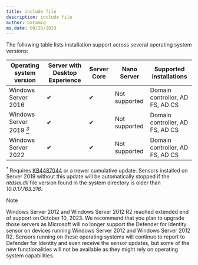 ```yaml
---
title: include file
description: include file
author: batamig
ms.date: 09/26/2023
---
```


The following table lists installation support across several operating system versions:

| Operating system version | Server with Desktop Experience | Server Core | Nano Server | Supported installations|
| ------------------------ | ----------------------------- | ------------ | -------------- | ----------------------- |
| Windows Server  2016         | ✔         | ✔          | Not supported    | Domain controller,  AD FS, AD CS        |
| Windows Server  2019 [<sup>*3*</sup>](#kb)       | ✔          | ✔     | Not supported    | Domain controller,  AD FS, AD CS        |
| Windows Server  2022         | ✔       | ✔       | Not supported     | Domain controller,  AD FS, AD CS        |


<a name="kb"></a><sup>*</sup> Requires [KB4487044](https://support.microsoft.com/topic/february-12-2019-kb4487044-os-build-17763-316-6502eb5d-dde8-6902-e149-27ef359ed616) or a newer cumulative update. Sensors installed on Server 2019 without this update will be automatically stopped if the *ntdsai.dll* file version found in the system directory is older than *10.0.17763.316*.

> [!NOTE]
> Windows Server 2012 and Windows Server 2012 R2 reached extended end of support on October 10, 2023. We recommend that you plan to upgrade those servers as Microsoft will no longer support the Defender for Identity sensor on devices running Windows Server 2012 and Windows Server 2012 R2. Sensors running on these operating systems will continue to report to Defender for Identity and even receive the sensor updates, but some of the new functionalities will not be available as they might rely on operating system capabilities. 
